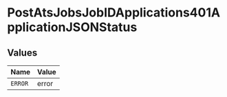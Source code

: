 # PostAtsJobsJobIDApplications401ApplicationJSONStatus


## Values

| Name    | Value   |
| ------- | ------- |
| `ERROR` | error   |